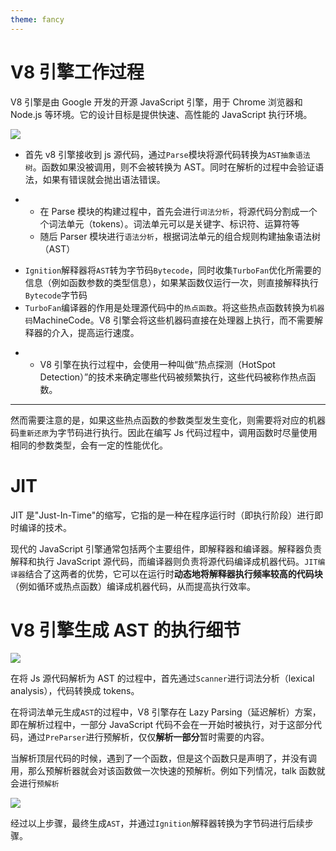 ```yaml
---
theme: fancy
---
```


# V8 引擎工作过程

V8 引擎是由 Google 开发的开源 JavaScript 引擎，用于 Chrome 浏览器和 Node.js 等环境。它的设计目标是提供快速、高性能的 JavaScript 执行环境。

![](https://p3-juejin.byteimg.com/tos-cn-i-k3u1fbpfcp/03e039d1ef85470586a830f8072ea402~tplv-k3u1fbpfcp-jj-mark:0:0:0:0:q75.image#?w=1322&h=868&s=121343&e=png&b=17141c)

- 首先 v8 引擎接收到 js 源代码，通过`Parse`模块将源代码转换为`AST抽象语法树`。函数如果没被调用，则不会被转换为 AST。同时在解析的过程中会验证语法，如果有错误就会抛出语法错误。

<!---->

- - 在 Parse 模块的构建过程中，首先会进行`词法分析`，将源代码分割成一个个词法单元（tokens）。词法单元可以是关键字、标识符、运算符等
  - 随后 Parser 模块进行`语法分析`，根据词法单元的组合规则构建抽象语法树（AST）

<!---->

- `Ignition`解释器将`AST`转为字节码`Bytecode`，同时收集`TurboFan`优化所需要的信息（例如函数参数的类型信息），如果某函数仅运行一次，则直接解释执行`Bytecode`字节码
- `TurboFan`编译器的作用是处理源代码中的`热点函数`。将这些热点函数转换为`机器码`MachineCode。V8 引擎会将这些机器码直接在处理器上执行，而不需要解释器的介入，提高运行速度。

<!---->

- - V8 引擎在执行过程中，会使用一种叫做“热点探测（HotSpot Detection）”的技术来确定哪些代码被频繁执行，这些代码被称作热点函数。

---

然而需要注意的是，如果这些热点函数的参数类型发生变化，则需要将对应的机器码`重新还原`为字节码进行执行。因此在编写 Js 代码过程中，调用函数时尽量使用相同的参数类型，会有一定的性能优化。

# JIT

JIT 是"Just-In-Time"的缩写，它指的是一种在程序运行时（即执行阶段）进行即时编译的技术。

现代的 JavaScript 引擎通常包括两个主要组件，即解释器和编译器。解释器负责解释和执行 JavaScript 源代码，而编译器则负责将源代码编译成机器代码。`JIT编译器`结合了这两者的优势，它可以在运行时**动态地将解释器执行频率较高的代码块**（例如循环或热点函数）编译成机器代码，从而提高执行效率。

# V8 引擎生成 AST 的执行细节

![](https://p3-juejin.byteimg.com/tos-cn-i-k3u1fbpfcp/d0aceda37cd34631bcbb8de7e40bf933~tplv-k3u1fbpfcp-jj-mark:0:0:0:0:q75.image#?w=927&h=441&s=135439&e=png&b=faf6f5)

在将 Js 源代码解析为 AST 的过程中，首先通过`Scanner`进行词法分析（lexical analysis），代码转换成 tokens。

在将词法单元生成`AST`的过程中，V8 引擎存在 Lazy Parsing（延迟解析）方案，即在解析过程中，一部分 JavaScript 代码不会在一开始时被执行，对于这部分代码，通过`PreParser`进行预解析，仅仅**解析一部分**暂时需要的内容。

当解析顶层代码的时候，遇到了一个函数，但是这个函数只是声明了，并没有调用，那么预解析器就会对该函数做一次快速的预解析。例如下列情况，talk 函数就会进行`预解析`

![](https://p3-juejin.byteimg.com/tos-cn-i-k3u1fbpfcp/58dfecb1e2504a1a903da13f8b9de718~tplv-k3u1fbpfcp-jj-mark:0:0:0:0:q75.image#?w=934&h=480&s=35542&e=png&b=1f1f1f)

经过以上步骤，最终生成`AST`，并通过`Ignition`解释器转换为字节码进行后续步骤。
